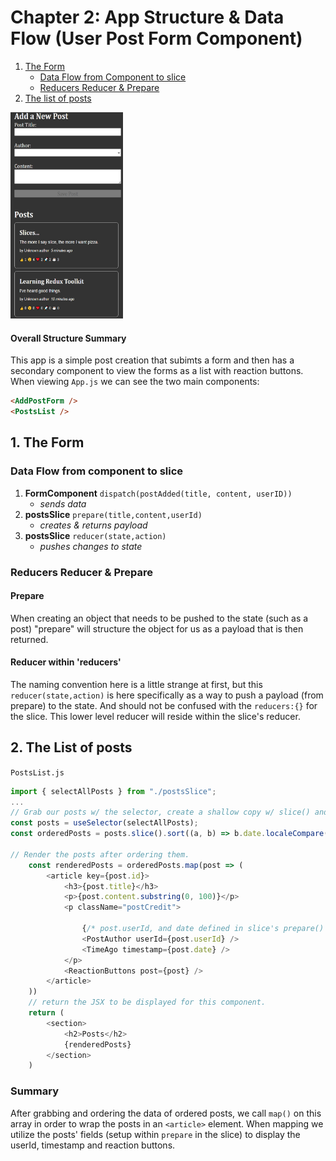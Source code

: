 # Chapter 2: App Structure & Data Flow (User Post Form Component)

1. [The Form](#form)
    - [Data Flow from Component to slice](#flow)
    - [Reducers Reducer & Prepare](#rrp)
1. [The list of posts](#list)

<img src = 'https://github.com/TarikVu/imgs/blob/main/Redux-Intro/redux-ch2.PNG' width= 180 height = 330/> 

#### Overall Structure Summary
This app is a simple post creation that subimts a form and then has a secondary component to view 
the forms as a list with reaction buttons.<br>
When viewing `App.js` we can see the two main components:
```html
<AddPostForm />
<PostsList />
```
## <a name = "form"></a> 1. The Form

### <a name = "flow"></a> Data Flow from component to slice

1. **FormComponent** `dispatch(postAdded(title, content, userID))`
    - _sends data_<br>
2. **postsSlice** `prepare(title,content,userId)`
    - _creates & returns payload_<br>
3. **postsSlice** `reducer(state,action)`
    - _pushes changes to state_<br>

### <a name="rrp"></a>  Reducers Reducer & Prepare

#### Prepare
When creating an object that needs to be pushed to the state (such as a post) "prepare" will structure the object for us as a payload that is then returned.

#### Reducer within 'reducers'
The naming convention here is a little strange at first, but this `reducer(state,action)` is here specifically as a way to push a payload (from prepare) to the state. And should not be confused with the `reducers:{}` for the slice.  This lower level reducer will reside within the slice's reducer. 

## <a name = "list"></a> 2. The List of posts
`PostsList.js`<br>

```javascript
import { selectAllPosts } from "./postsSlice";
...
// Grab our posts w/ the selector, create a shallow copy w/ slice() and then order the posts.
const posts = useSelector(selectAllPosts);
const orderedPosts = posts.slice().sort((a, b) => b.date.localeCompare(a.date));

// Render the posts after ordering them.
    const renderedPosts = orderedPosts.map(post => (
        <article key={post.id}>
            <h3>{post.title}</h3>
            <p>{post.content.substring(0, 100)}</p>
            <p className="postCredit">

                {/* post.userId, and date defined in slice's prepare()  */}
                <PostAuthor userId={post.userId} />
                <TimeAgo timestamp={post.date} />
            </p>
            <ReactionButtons post={post} />
        </article>
    ))
    // return the JSX to be displayed for this component.
    return (
        <section>
            <h2>Posts</h2>
            {renderedPosts}
        </section>
    )
```
### Summary
After grabbing and ordering the data of ordered posts, we call `map()` on this array in order to wrap the posts in an `<article>` element.  When mapping we utilize the posts' fields (setup within `prepare` in the slice) to display the userId, timestamp and reaction buttons.  